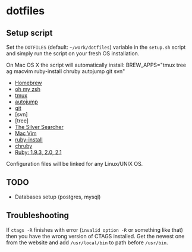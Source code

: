 dotfiles
========

## Setup script
Set the `DOTFILES` (default: `~/work/dotfiles`) variable in the `setup.sh` script and simply run the script on your fresh OS installation.

On Mac OS X the script will automatically install:
BREW_APPS="tmux tree ag macvim ruby-install chruby autojump git svn"

* [Homebrew](http://brew.sh/)
* [oh my zsh](https://github.com/robbyrussell/oh-my-zsh)
* [tmux](http://tmux.sourceforge.net/)
* [autojump](https://github.com/joelthelion/autojump)
* [git](http://git-scm.com/)
* [svn]
* [tree]
* [The Silver Searcher](https://github.com/ggreer/the_silver_searcher)
* [Mac Vim](https://code.google.com/p/macvim/)
* [ruby-install](https://github.com/postmodern/ruby-install)
* [chruby](https://github.com/postmodern/chruby)
* [Ruby: 1.9.3, 2.0, 2.1](https://www.ruby-lang.org)

Configuration files will be linked for any Linux/UNIX OS.

## TODO

* Databases setup (postgres, mysql)

## Troubleshooting
If `ctags -R` finishes with error (`invalid option -R` or something like that) then you have the wrong version of CTAGS installed.
Get the newest one from the website and add `/usr/local/bin` to path before `/usr/bin`.
